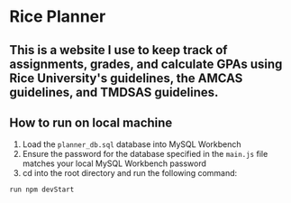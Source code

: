 # Rice Planner

This is a website I use to keep track of assignments, grades, and calculate GPAs using Rice University's guidelines, the AMCAS guidelines, and TMDSAS guidelines.
---
## How to run on local machine
1) Load the ```planner_db.sql``` database into MySQL Workbench
2) Ensure the password for the database specified in the ```main.js``` file matches your local MySQL Workbench password
3) cd into the root directory and run the following command:
```
run npm devStart
```
